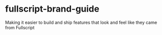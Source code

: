 # fullscript-brand-guide
Making it easier to build and ship features that look and feel like they came from Fullscript

